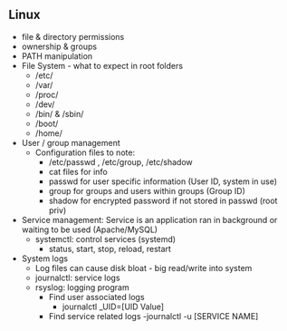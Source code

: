 ## Linux

- file & directory permissions
- ownership & groups
- PATH manipulation
- File System - what to expect in root folders
  - /etc/
  - /var/
  - /proc/
  - /dev/
  - /bin/ & /sbin/
  - /boot/
  - /home/
- User / group management
  - Configuration files to note:
    - /etc/passwd , /etc/group, /etc/shadow
    - cat files for info
    - passwd for user specific information (User ID, system in use)
    - group for groups and users within groups (Group ID)
    - shadow for encrypted password if not stored in passwd (root priv)
- Service management:  Service is an application ran in background or waiting to be used (Apache/MySQL)
  - systemctl: control services (systemd)
    - status, start, stop, reload, restart
- System logs
  - Log files can cause disk bloat - big read/write into system
  - journalctl: service logs
  - rsyslog: logging program
    - Find user associated logs
      - journalctl \_UID=\[UID Value]
    - Find service related logs
      -journalctl -u \[SERVICE NAME]
